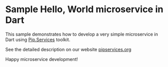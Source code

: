 # Sample Hello, World microservice in Dart

This sample demonstrates how to develop a very simple microservice in Dart using [Pip.Services](http://github.com/pip-services/pip-services) toolkit.

See the detailed description on our website [pipservices.org](http://pipservices.org)

Happy microservice development!